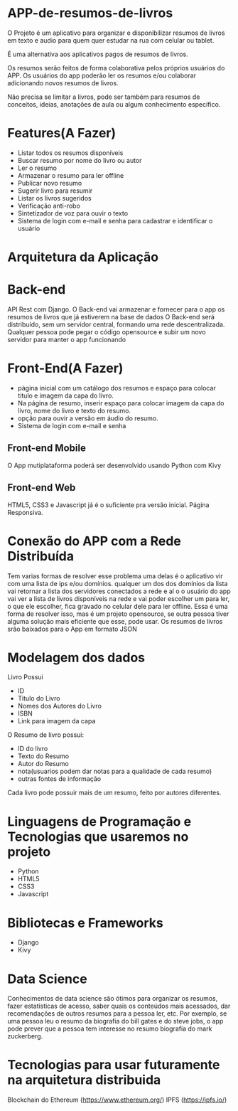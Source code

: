 # APP-de-resumos-de-livros

O Projeto é um aplicativo para organizar e disponibilizar resumos de livros em texto e audio para quem quer estudar na rua com celular ou tablet.

É uma alternativa aos aplicativos pagos de resumos de livros.

Os resumos serão feitos de forma colaborativa pelos próprios usuários do APP. Os usuários do app poderão ler os resumos e/ou colaborar adicionando novos resumos de livros.

Não precisa se limitar a livros, pode ser também para resumos de conceitos, ideias, anotações de aula ou algum conhecimento específico.

# Features(A Fazer)

- Listar todos os resumos disponíveis
- Buscar resumo por nome do livro ou autor
- Ler o resumo
- Armazenar o resumo para ler offline
- Publicar novo resumo
- Sugerir livro para resumir
- Listar os livros sugeridos
- Verificação anti-robo
- Sintetizador de voz para ouvir o texto
- Sistema de login com e-mail e senha para cadastrar e identificar o usuário

# Arquitetura da Aplicação

# Back-end

API Rest com Django.
O Back-end vai armazenar e fornecer para o app os resumos de livros que já estiverem na base de dados
O Back-end será distribuído, sem um servidor central, formando uma rede descentralizada. 
Qualquer pessoa pode pegar o código opensource e subir um novo servidor para manter o app funcionando

# Front-End(A Fazer)

- página inicial com um catálogo dos resumos e espaço para colocar titulo e imagem da capa do livro.
- Na página de resumo, inserir espaço para colocar imagem da capa do livro, nome do livro e texto do resumo.
- opção para ouvir a versão em áudio do resumo.
- Sistema de login com e-mail e senha


## Front-end Mobile

O App mutiplataforma poderá ser desenvolvido usando Python com Kivy

## Front-end Web

HTML5, CSS3 e Javascript já é o suficiente pra versão inicial.
Página Responsiva.

# Conexão do APP com a Rede Distribuída

Tem varias formas de resolver esse problema
uma delas é o aplicativo vir com uma lista de ips e/ou domínios.
qualquer um dos dos domínios da lista vai retornar a lista dos servidores conectados a rede e aí o o usuário do app vai ver a lista de livros disponíveis na rede e vai poder escolher um para ler, o que ele escolher, fica gravado no celular dele para ler offline.
Essa é uma forma de resolver isso, mas é um projeto opensource, se outra pessoa tiver alguma solução mais eficiente que esse, pode usar.
Os resumos de livros srão baixados para o App em formato JSON

# Modelagem dos dados

Livro Possui

- ID
- Titulo do Livro
- Nomes dos Autores do Livro
- ISBN
- Link para imagem da capa

O Resumo de livro possui:

- ID do livro
- Texto do Resumo
- Autor do Resumo
- nota(usuarios podem dar notas para a qualidade de cada resumo)
- outras fontes de informação

Cada livro pode possuir mais de um resumo, feito por autores diferentes.

# Linguagens de Programação e Tecnologias que usaremos no projeto

- Python
- HTML5
- CSS3
- Javascript

# Bibliotecas e Frameworks

- Django
- Kivy

# Data Science

Conhecimentos de data science são ótimos para organizar os resumos, fazer estatísticas de acesso, saber quais os conteúdos mais acessados, dar recomendações de outros resumos para a pessoa ler, etc. Por exemplo, se uma pessoa leu o resumo da biografia do bill gates e do steve jobs, o app pode prever que a pessoa tem interesse no resumo biografia do mark zuckerberg.

# Tecnologias para usar futuramente na arquitetura distribuida

Blockchain do Ethereum (https://www.ethereum.org/)
IPFS (https://ipfs.io/)
